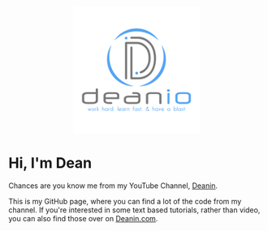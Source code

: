 <p align="center">
<img src="https://github.com/Deanout/Deanout/blob/master/Resources/Deanio.jpg" width="250" height="250">
</p>
<h1>Hi, I'm Dean</h1>

<p>Chances are you know me from my YouTube Channel, <a href="https://youtube.com/c/deanin">Deanin</a>.</p>
<p>This is my GitHub page, where you can find a lot of the code from my channel. If you're interested in some text based tutorials, rather than video, you can also find those over on <a href="https://deanin.com">Deanin.com</a>.</p>
